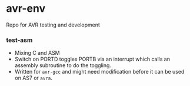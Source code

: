 # avr-env
Repo for AVR testing and development

### test-asm
- Mixing C and ASM
- Switch on PORTD toggles PORTB via an interrupt which calls an assembly subroutine to do the toggling.
- Written for `avr-gcc` and might need modification before it can be used on AS7 or `avra`.
